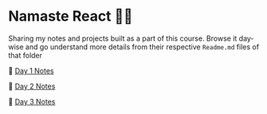 # Namaste React 🙏🏻

Sharing my notes and projects built as a part of this course. Browse it day-wise and go understand more details from their respective `Readme.md` files of that folder

🌱 [Day 1 Notes](https://github.com/jwala-anirudh/namaste-react/tree/main/Day-01)

🌱 [Day 2 Notes](https://github.com/jwala-anirudh/namaste-react/tree/main/Day-02)

🌱 [Day 3 Notes](https://github.com/jwala-anirudh/namaste-react/tree/main/Day-03)
